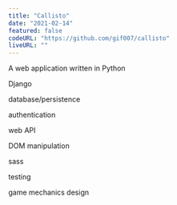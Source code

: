 ```yaml
---
title: "Callisto"
date: "2021-02-14"
featured: false
codeURL: "https://github.com/gif007/callisto"
liveURL: ""
---
```

A web application written in Python

Django

database/persistence

authentication

web API

DOM manipulation

sass

testing

game mechanics design